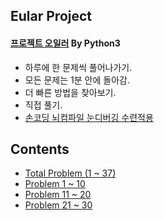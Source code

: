 ## Eular Project
#### [프로젝트 오일러](http://euler.synap.co.kr/) By Python3

- 하루에 한 문제씩 풀어나가기.  
- 모든 문제는 1분 안에 돌아감.  
- 더 빠른 방법을 찾아보기.  
- 직접 풀기.  
- [손코딩 뇌컴파일 눈디버깅 수련적용](https://github.com/DongjunLee/TIL-MAL/blob/master/Code/HandCoding_BrainCompile_EyeDebugging.md)

## Contents

- [Total Problem (1 ~ 37) ](https://github.com/DongjunLee/EulerProject/blob/master/Project%20Euler.ipynb)
- [Problem 1 ~ 10](https://github.com/DongjunLee/EulerProject/blob/master/Project_Euler_Problem_1~10.ipynb)
- [Problem 11 ~ 20](https://github.com/DongjunLee/EulerProject/blob/master/Project_Euler_Problem_11~20.ipynb)
- [Problem 21 ~ 30](https://github.com/DongjunLee/EulerProject/blob/master/Project_Euler_Problem_21~30.ipynb)
